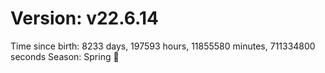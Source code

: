 # Version: v22.6.14
Time since birth: 8233 days, 197593 hours, 11855580 minutes, 711334800 seconds
Season: Spring 🌸
